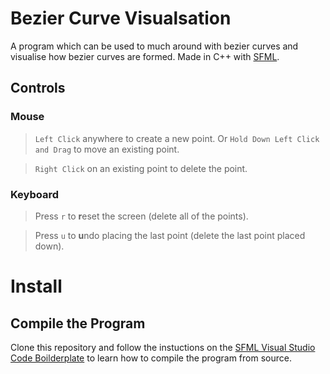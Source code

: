 # Bezier Curve Visualsation

A program which can be used to much around with bezier curves and visualise how bezier curves are formed.
Made in C++ with [SFML](https://www.sfml-dev.org).

## Controls

### Mouse

> `Left Click` anywhere to create a new point. Or `Hold Down Left Click and Drag` to move an existing point.

> `Right Click` on an existing point to delete the point.

### Keyboard

> Press `r` to **r**eset the screen (delete all of the points).

> Press `u` to **u**ndo placing the last point (delete the last point placed down).

# Install

## Compile the Program

Clone this repository and follow the instuctions on the [SFML Visual Studio Code Boilderplate](https://github.com/andrew-r-king/sfml-vscode-boilerplate) to learn how to compile the program from source.